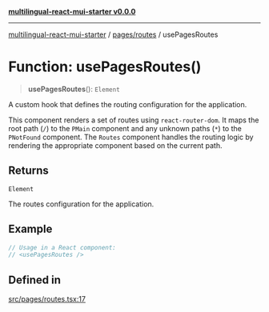 [**multilingual-react-mui-starter v0.0.0**](../../../README.md)

***

[multilingual-react-mui-starter](../../../modules.md) / [pages/routes](../README.md) / usePagesRoutes

# Function: usePagesRoutes()

> **usePagesRoutes**(): `Element`

A custom hook that defines the routing configuration for the application.

This component renders a set of routes using `react-router-dom`. It maps the root path (`/`) to the `PMain` component
and any unknown paths (`*`) to the `PNotFound` component. The `Routes` component handles the routing logic
by rendering the appropriate component based on the current path.

## Returns

`Element`

The routes configuration for the application.

## Example

```ts
// Usage in a React component:
// <usePagesRoutes />
```

## Defined in

[src/pages/routes.tsx:17](https://github.com/mjleb/multilingual-react-mui-starter/blob/b578c9d042c584a379011e38acda43905c126b81/src/pages/routes.tsx#L17)
